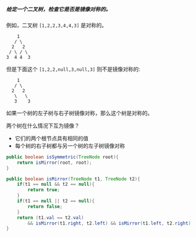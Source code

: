##### 给定一个二叉树，检查它是否是镜像对称的。

例如，二叉树 `[1,2,2,3,4,4,3]` 是对称的。

```
    1
   / \
  2   2
 / \ / \
3  4 4  3
```

但是下面这个 `[1,2,2,null,3,null,3]` 则不是镜像对称的:

```
    1
   / \
  2   2
   \   \
   3    3
```



如果一个树的左子树与右子树镜像对称，那么这个树是对称的。

两个树在什么情况下互为镜像？

* 它们的两个根节点具有相同的值
* 每个树的右子树都与另一个树的左子树镜像对称



```java
public boolean isSymmetric(TreeNode root){
    return isMirror(root, root);
}

public boolean isMirror(TreeNode t1, TreeNode t2){
    if(t1 == null && t2 == null){
        return true;
    }
    if(t1 == null || t2 == null){
        return false;
    }
    return (t1.val == t2.val)
    	&& isMirror(t1.right, t2.left) && isMirror(t1.left, t2.right)
}
```

